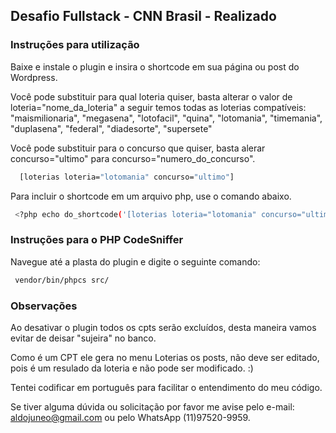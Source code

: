 ## Desafio Fullstack - CNN Brasil - Realizado
### Instruções para utilização
Baixe e instale o plugin e insira o shortcode em sua página ou post do Wordpress.

Você pode substituir para qual loteria quiser, basta alterar o valor de loteria="nome_da_loteria" a seguir temos todas as loterias compatíveis: 
  "maismilionaria",
  "megasena",
  "lotofacil",
  "quina",
  "lotomania",
  "timemania",
  "duplasena",
  "federal",
  "diadesorte",
  "supersete"

Você pode substituir para o concurso que quiser, basta alerar concurso="ultimo" para concurso="numero_do_concurso".

```bash
  [loterias loteria="lotomania" concurso="ultimo"]
```
Para incluir o shortcode em um arquivo php, use o comando abaixo.

```bash
 <?php echo do_shortcode('[loterias loteria="lotomania" concurso="ultimo"]'); ?>
```

### Instruções para o PHP CodeSniffer

Navegue até a plasta do plugin e digite o seguinte comando:

```bash
 vendor/bin/phpcs src/
```
### Observações

Ao desativar o plugin todos os cpts serão excluídos, desta maneira vamos evitar de deisar "sujeira" no banco.

Como é um CPT ele gera no menu Loterias os posts, não deve ser editado, pois é um resulado da loteria e não pode ser modificado. :)

Tentei codificar em português para facilitar o entendimento do meu código.

Se tiver alguma dúvida ou solicitação por favor me avise pelo e-mail: aldojuneo@gmail.com ou pelo WhatsApp (11)97520-9959.
